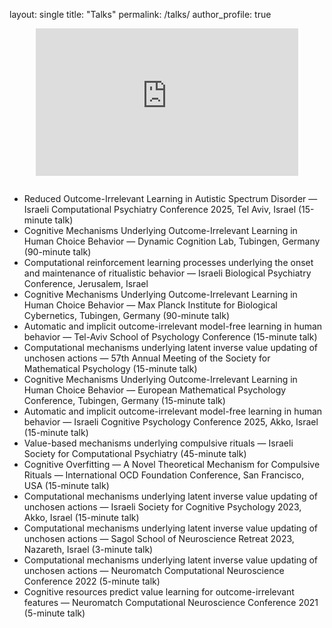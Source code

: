 layout: single
title: "Talks"
permalink: /talks/
author_profile: true




<div style="width: 420px; height: 236px; margin: 0 auto 2em auto; display: flex; justify-content: center; align-items: center;">
  <iframe width="420" height="236" src="https://www.youtube.com/embed/KpP7cI8ttes" title="Chess, autism, and the hidden strengths of neurodiversity | Ido Ben-Artzi | TEDxTelAvivUniversity" style="border: 0;" allowfullscreen></iframe>
</div>

<ul>
  <li>Reduced Outcome-Irrelevant Learning in Autistic Spectrum Disorder — Israeli Computational Psychiatry Conference 2025, Tel Aviv, Israel (15-minute talk)</li>
  <li>Cognitive Mechanisms Underlying Outcome-Irrelevant Learning in Human Choice Behavior — Dynamic Cognition Lab, Tubingen, Germany (90-minute talk)</li>
    <li>Computational reinforcement learning processes underlying the onset and maintenance of ritualistic behavior — Israeli Biological Psychiatry Conference, Jerusalem, Israel</li>
  <li>Cognitive Mechanisms Underlying Outcome-Irrelevant Learning in Human Choice Behavior — Max Planck Institute for Biological Cybernetics, Tubingen, Germany (90-minute talk)</li>
  <li>Automatic and implicit outcome-irrelevant model-free learning in human behavior — Tel-Aviv School of Psychology Conference (15-minute talk)</li>
  <li>Computational mechanisms underlying latent inverse value updating of unchosen actions — 57th Annual Meeting of the Society for Mathematical Psychology (15-minute talk)</li>
  <li>Cognitive Mechanisms Underlying Outcome-Irrelevant Learning in Human Choice Behavior — European Mathematical Psychology Conference, Tubingen, Germany (15-minute talk)</li>
  <li>Automatic and implicit outcome-irrelevant model-free learning in human behavior — Israeli Cognitive Psychology Conference 2025, Akko, Israel (15-minute talk)</li>
  <li>Value-based mechanisms underlying compulsive rituals — Israeli Society for Computational Psychiatry (45-minute talk)</li>
  <li>Cognitive Overfitting — A Novel Theoretical Mechanism for Compulsive Rituals — International OCD Foundation Conference, San Francisco, USA (15-minute talk)</li>
  <li>Computational mechanisms underlying latent inverse value updating of unchosen actions — Israeli Society for Cognitive Psychology 2023, Akko, Israel (15-minute talk)</li>
  <li>Computational mechanisms underlying latent inverse value updating of unchosen actions — Sagol School of Neuroscience Retreat 2023, Nazareth, Israel (3-minute talk)</li>
  <li>Computational mechanisms underlying latent inverse value updating of unchosen actions — Neuromatch Computational Neuroscience Conference 2022 (5-minute talk)</li>
  <li>Cognitive resources predict value learning for outcome-irrelevant features — Neuromatch Computational Neuroscience Conference 2021 (5-minute talk)</li>
</ul>